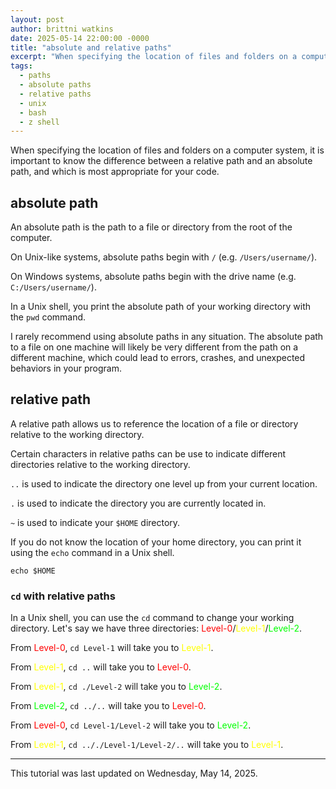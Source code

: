 ```yaml
---
layout: post
author: brittni watkins
date: 2025-05-14 22:00:00 -0000
title: "absolute and relative paths"
excerpt: "When specifying the location of files and folders on a computer system, it is important to know the difference between a relative path and an absolute path, and which is most appropriate for your code."
tags:
  - paths
  - absolute paths
  - relative paths
  - unix
  - bash
  - z shell
---
```


When specifying the location of files and folders on a computer system, it is important to know the difference between a relative path and an absolute path, and which is most appropriate for your code.

## absolute path

An absolute path is the path to a file or directory from the root of the computer.

On Unix-like systems, absolute paths begin with `/` (e.g. `/Users/username/`).

On Windows systems, absolute paths begin with the drive name (e.g. `C:/Users/username/`).

In a Unix shell, you print the absolute path of your working directory with the `pwd` command.

I rarely recommend using absolute paths in any situation.  The absolute path to a file on one machine will likely be very different from the path on a different machine, which could lead to errors, crashes, and unexpected behaviors in your program.

## relative path

A relative path allows us to reference the location of a file or directory relative to the working directory.

Certain characters in relative paths can be use to indicate different directories relative to the working directory.

`..` is used to indicate the directory one level up from your current location.

`.` is used to indicate the directory you are currently located in.

`~` is used to indicate your `$HOME` directory.

If you do not know the location of your home directory, you can print it using the `echo` command in a Unix shell.

```shell
echo $HOME
```

### `cd` with relative paths

In a Unix shell, you can use the `cd` command to change your working directory. Let's say we have three directories: <span style="color: red;">Level-0</span>/<span style="color: yellow;">Level-1</span>/<span style="color: lime;">Level-2</span>.

From <span style="color: red;">Level-0</span>, `cd Level-1` will take you to <span style="color: yellow;">Level-1</span>.

From <span style="color: yellow;">Level-1</span>, `cd ..` will take you to <span style="color: red;">Level-0</span>.

From <span style="color: yellow;">Level-1</span>, `cd ./Level-2` will take you to <span style="color: lime;">Level-2</span>.

From <span style="color: lime;">Level-2</span>, `cd ../..` will take you to <span style="color: red;">Level-0</span>.

From <span style="color: red;">Level-0</span>, `cd Level-1/Level-2` will take you to <span style="color: lime;">Level-2</span>.

From <span style="color: yellow;">Level-1</span>, `cd .././Level-1/Level-2/..` will take you to <span style="color: yellow;">Level-1</span>.

----

This tutorial was last updated on Wednesday, May 14, 2025.
